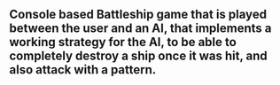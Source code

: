 ## Console based Battleship game that is played between the user and an AI, that implements a working strategy for the AI, to be able to completely destroy a ship once it was hit, and also attack with a pattern.
